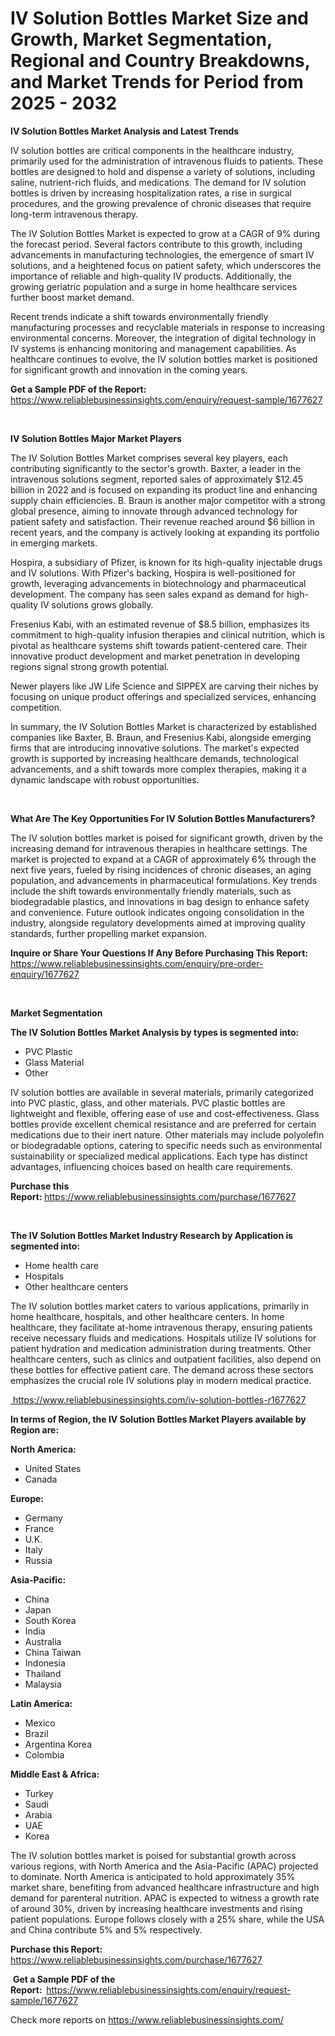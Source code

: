 <p><h1>IV Solution Bottles Market Size and Growth, Market Segmentation, Regional and Country Breakdowns, and Market Trends for Period from 2025 -  2032</h1></p><p><strong>IV Solution Bottles Market Analysis and Latest Trends</strong></p>
<p><p>IV solution bottles are critical components in the healthcare industry, primarily used for the administration of intravenous fluids to patients. These bottles are designed to hold and dispense a variety of solutions, including saline, nutrient-rich fluids, and medications. The demand for IV solution bottles is driven by increasing hospitalization rates, a rise in surgical procedures, and the growing prevalence of chronic diseases that require long-term intravenous therapy.</p><p>The IV Solution Bottles Market is expected to grow at a CAGR of 9% during the forecast period. Several factors contribute to this growth, including advancements in manufacturing technologies, the emergence of smart IV solutions, and a heightened focus on patient safety, which underscores the importance of reliable and high-quality IV products. Additionally, the growing geriatric population and a surge in home healthcare services further boost market demand. </p><p>Recent trends indicate a shift towards environmentally friendly manufacturing processes and recyclable materials in response to increasing environmental concerns. Moreover, the integration of digital technology in IV systems is enhancing monitoring and management capabilities. As healthcare continues to evolve, the IV solution bottles market is positioned for significant growth and innovation in the coming years.</p></p>
<p><strong>Get a Sample PDF of the Report:&nbsp;</strong> <a href="https://www.reliablebusinessinsights.com/enquiry/request-sample/1677627?utm_campaign=3353&utm_medium=2&utm_source=Github&utm_content=ia&utm_term=25032025&utm_id=iv-solution-bottles">https://www.reliablebusinessinsights.com/enquiry/request-sample/1677627</a></p>
<p>&nbsp;</p>
<p><strong>IV Solution Bottles Major Market Players</strong></p>
<p><p>The IV Solution Bottles Market comprises several key players, each contributing significantly to the sector's growth. Baxter, a leader in the intravenous solutions segment, reported sales of approximately $12.45 billion in 2022 and is focused on expanding its product line and enhancing supply chain efficiencies. B. Braun is another major competitor with a strong global presence, aiming to innovate through advanced technology for patient safety and satisfaction. Their revenue reached around $6 billion in recent years, and the company is actively looking at expanding its portfolio in emerging markets.</p><p>Hospira, a subsidiary of Pfizer, is known for its high-quality injectable drugs and IV solutions. With Pfizer's backing, Hospira is well-positioned for growth, leveraging advancements in biotechnology and pharmaceutical development. The company has seen sales expand as demand for high-quality IV solutions grows globally.</p><p>Fresenius Kabi, with an estimated revenue of $8.5 billion, emphasizes its commitment to high-quality infusion therapies and clinical nutrition, which is pivotal as healthcare systems shift towards patient-centered care. Their innovative product development and market penetration in developing regions signal strong growth potential.</p><p>Newer players like JW Life Science and SIPPEX are carving their niches by focusing on unique product offerings and specialized services, enhancing competition.</p><p>In summary, the IV Solution Bottles Market is characterized by established companies like Baxter, B. Braun, and Fresenius Kabi, alongside emerging firms that are introducing innovative solutions. The market's expected growth is supported by increasing healthcare demands, technological advancements, and a shift towards more complex therapies, making it a dynamic landscape with robust opportunities.</p></p>
<p>&nbsp;</p>
<p><strong>What Are The Key Opportunities For IV Solution Bottles Manufacturers?</strong></p>
<p><p>The IV solution bottles market is poised for significant growth, driven by the increasing demand for intravenous therapies in healthcare settings. The market is projected to expand at a CAGR of approximately 6% through the next five years, fueled by rising incidences of chronic diseases, an aging population, and advancements in pharmaceutical formulations. Key trends include the shift towards environmentally friendly materials, such as biodegradable plastics, and innovations in bag design to enhance safety and convenience. Future outlook indicates ongoing consolidation in the industry, alongside regulatory developments aimed at improving quality standards, further propelling market expansion.</p></p>
<p><strong>Inquire or Share Your Questions If Any Before Purchasing This Report:</strong> <a href="https://www.reliablebusinessinsights.com/enquiry/pre-order-enquiry/1677627?utm_campaign=3353&utm_medium=2&utm_source=Github&utm_content=ia&utm_term=25032025&utm_id=iv-solution-bottles">https://www.reliablebusinessinsights.com/enquiry/pre-order-enquiry/1677627</a></p>
<p>&nbsp;</p>
<p><strong>Market Segmentation</strong></p>
<p><strong>The IV Solution Bottles Market Analysis by types is segmented into:</strong></p>
<p><ul><li>PVC Plastic</li><li>Glass Material</li><li>Other</li></ul></p>
<p><p>IV solution bottles are available in several materials, primarily categorized into PVC plastic, glass, and other materials. PVC plastic bottles are lightweight and flexible, offering ease of use and cost-effectiveness. Glass bottles provide excellent chemical resistance and are preferred for certain medications due to their inert nature. Other materials may include polyolefin or biodegradable options, catering to specific needs such as environmental sustainability or specialized medical applications. Each type has distinct advantages, influencing choices based on health care requirements.</p></p>
<p><strong>Purchase this Report:&nbsp;</strong><a href="https://www.reliablebusinessinsights.com/purchase/1677627?utm_campaign=3353&utm_medium=2&utm_source=Github&utm_content=ia&utm_term=25032025&utm_id=iv-solution-bottles">https://www.reliablebusinessinsights.com/purchase/1677627</a></p>
<p>&nbsp;</p>
<p><strong>The IV Solution Bottles Market Industry Research by Application is segmented into:</strong></p>
<p><ul><li>Home health care</li><li>Hospitals</li><li>Other healthcare centers</li></ul></p>
<p><p>The IV solution bottles market caters to various applications, primarily in home healthcare, hospitals, and other healthcare centers. In home healthcare, they facilitate at-home intravenous therapy, ensuring patients receive necessary fluids and medications. Hospitals utilize IV solutions for patient hydration and medication administration during treatments. Other healthcare centers, such as clinics and outpatient facilities, also depend on these bottles for effective patient care. The demand across these sectors emphasizes the crucial role IV solutions play in modern medical practice.</p></p>
<p><a href="https://www.reliablebusinessinsights.com/iv-solution-bottles-r1677627?utm_campaign=3353&utm_medium=2&utm_source=Github&utm_content=ia&utm_term=25032025&utm_id=iv-solution-bottles">&nbsp;https://www.reliablebusinessinsights.com/iv-solution-bottles-r1677627</a></p>
<p><strong>In terms of Region, the IV Solution Bottles Market Players available by Region are:</strong></p>
<p>
    <p> <strong> North America: </strong>
        <ul>
            <li>United States</li>
            <li>Canada</li>
        </ul>
        </p> 
    <p> <strong> Europe: </strong>
        <ul>
            <li>Germany</li>
            <li>France</li>
            <li>U.K.</li>
            <li>Italy</li>
            <li>Russia</li>
        </ul>
        </p> 
    <p> <strong> Asia-Pacific: </strong>
        <ul>
            <li>China</li>
            <li>Japan</li>
            <li>South Korea</li>
            <li>India</li>
            <li>Australia</li>
            <li>China Taiwan</li>
            <li>Indonesia</li>
            <li>Thailand</li>
            <li>Malaysia</li>
        </ul>
        </p> 
    <p> <strong> Latin America: </strong>
        <ul>
            <li>Mexico</li>
            <li>Brazil</li>
            <li>Argentina Korea</li>
            <li>Colombia</li>
        </ul>
        </p> 
    <p> <strong> Middle East & Africa: </strong>
        <ul>
            <li>Turkey</li>
            <li>Saudi</li>
            <li>Arabia</li>
            <li>UAE</li>
            <li>Korea</li>
        </ul>
    </p>
    </p>
<p><p>The IV solution bottles market is poised for substantial growth across various regions, with North America and the Asia-Pacific (APAC) projected to dominate. North America is anticipated to hold approximately 35% market share, benefiting from advanced healthcare infrastructure and high demand for parenteral nutrition. APAC is expected to witness a growth rate of around 30%, driven by increasing healthcare investments and rising patient populations. Europe follows closely with a 25% share, while the USA and China contribute 5% and 5% respectively.</p></p>
<p><strong>Purchase this Report: </strong><a href="https://www.reliablebusinessinsights.com/purchase/1677627?utm_campaign=3353&utm_medium=2&utm_source=Github&utm_content=ia&utm_term=25032025&utm_id=iv-solution-bottles">https://www.reliablebusinessinsights.com/purchase/1677627</a></p>
<p>&nbsp;<strong>Get a Sample PDF of the Report:&nbsp;&nbsp;</strong><a href="https://www.reliablebusinessinsights.com/enquiry/request-sample/1677627?utm_campaign=3353&utm_medium=2&utm_source=Github&utm_content=ia&utm_term=25032025&utm_id=iv-solution-bottles">https://www.reliablebusinessinsights.com/enquiry/request-sample/1677627</a></p>
<p><strong></strong></p>
<p>Check more reports on <a href="https://www.reliablebusinessinsights.com/?utm_campaign=3353&utm_medium=2&utm_source=Github&utm_content=ia&utm_term=25032025&utm_id=iv-solution-bottles">https://www.reliablebusinessinsights.com/</a></p>